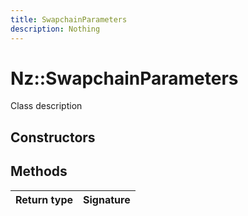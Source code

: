 ```yaml
---
title: SwapchainParameters
description: Nothing
---
```


# Nz::SwapchainParameters

Class description

## Constructors


## Methods

| Return type | Signature |
| ----------- | --------- |
